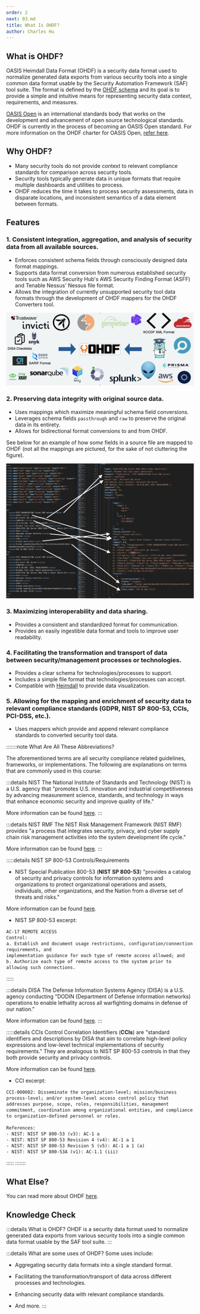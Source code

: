 ```yaml
---
order: 2
next: 03.md
title: What Is OHDF?
author: Charles Hu
---
```


## What is OHDF?

OASIS Heimdall Data Format (OHDF) is a security data format used to normalize generated data exports from various security tools into a single common data format usable by the Security Automation Framework (SAF) tool suite. The format is defined by the [OHDF schema](https://saf.mitre.org/framework/normalize/ohdf-schema) and its goal is to provide a simple and intuitive means for representing security data context, requirements, and measures.

[OASIS Open](https://www.oasis-open.org/) is an international standards body that works on the development and advancement of open source technological standards. OHDF is currently in the process of becoming an OASIS Open standard. For more information on the OHDF charter for OASIS Open, [refer here](https://groups.oasis-open.org/communities/tc-community-home2?CommunityKey=f8888caa-8401-46f8-bf10-018dc7d3f577).

## Why OHDF?

- Many security tools do not provide context to relevant compliance standards for comparison across security tools.​
- Security tools typically generate data in unique formats that require multiple dashboards and utilities to process.​
- OHDF reduces the time it takes to process security assessments, data in disparate locations, and inconsistent semantics of a data element between formats.​

## Features

### 1. Consistent integration, aggregation, and analysis of security data from all available sources.​

- Enforces consistent schema fields through consciously designed data format mappings.
- Supports data format conversion from numerous established security tools such as AWS Security Hub's AWS Security Finding Format (ASFF) and Tenable Nessus' Nessus file format.
- Allows the integration of currently unsupported security tool data formats through the development of OHDF mappers for the OHDF Converters tool.

![](../../assets/img/OHDF_Inputs.png)

### 2. Preserving data integrity with original source data.

- Uses mappings which maximize meaningful schema field conversions.
- Leverages schema fields `passthrough` and `raw` to preserve the original data in its entirety.
- Allows for bidirectional format conversions to and from OHDF.

See below for an example of how *some* fields in a source file are mapped to OHDF (not all the mappings are pictured, for the sake of not cluttering the figure).

![Example of some mappings between a source file and OHDF](../../assets/img/ExampleSchemaMappings.png)

### 3. Maximizing interoperability and data sharing.​

- Provides a consistent and standardized format for communication.
- Provides an easily ingestible data format and tools to improve user readability.

### 4. Facilitating the transformation and transport of data between security/management processes or technologies.​

- Provides a clear schema for technologies/processes to support.
- Includes a simple file format that technologies/processes can accept.
- Compatible with [Heimdall](./03.md#what-is-heimdall) to provide data visualization.

### 5. Allowing for the mapping and enrichment of security data to relevant compliance standards (GDPR, NIST SP 800-53, CCIs, PCI-DSS, etc.).

- Uses mappers which provide and append relevant compliance standards to converted security tool data.

:::::::note What Are All These Abbreviations?

The aforementioned terms are all security compliance related guidelines, frameworks, or implementations. The following are explanations on terms that are commonly used in this course:

:::details NIST
The National Institute of Standards and Technology (NIST) is a U.S. agency that "promotes U.S. innovation and industrial competitiveness by advancing measurement science, standards, and technology in ways that enhance economic security and improve quality of life."

More information can be found [here](https://www.nist.gov/).
:::

:::details NIST RMF
The NIST Risk Management Framework (NIST RMF) provides "a process that integrates security, privacy, and cyber supply chain risk management activities into the system development life cycle."

More information can be found [here](https://csrc.nist.gov/projects/risk-management/about-rmf).
:::

:::::details NIST SP 800-53 Controls/Requirements
- NIST Special Publication 800-53 (**NIST SP 800-53**) "provides a catalog of security and privacy controls for information systems and organizations to protect organizational operations and assets, individuals, other organizations, and the Nation from a diverse set of threats and risks."

More information can be found [here](https://csrc.nist.gov/pubs/sp/800/53/r5/upd1/final).

- NIST SP 800-53 excerpt:

```
AC-17 REMOTE ACCESS
Control:
a. Establish and document usage restrictions, configuration/connection requirements, and
implementation guidance for each type of remote access allowed; and
b. Authorize each type of remote access to the system prior to allowing such connections.
```
:::::

:::details DISA
The Defense Information Systems Agency (DISA) is a U.S. agency conducting "DODIN (Department of Defense information networks) operations to enable lethality across all warfighting domains in defense of our nation."

More information can be found [here](https://www.disa.mil/).
:::

:::::details CCIs
Control Correlation Identifiers (**CCIs**) are "standard identifiers and descriptions by DISA that aim to correlate high-level policy expressions and low-level technical implementations of security requirements." They are analogous to NIST SP 800-53 controls in that they both provide security and privacy controls.

More information can be found [here](https://public.cyber.mil/stigs/cci/).

- CCI excerpt:

```
CCI-000002: Disseminate the organization-level; mission/business process-level; and/or system-level access control policy that addresses purpose, scope, roles, responsibilities, management commitment, coordination among organizational entities, and compliance to organization-defined personnel or roles.

References:
- NIST: NIST SP 800-53 (v3): AC-1 a
- NIST: NIST SP 800-53 Revision 4 (v4): AC-1 a 1
- NIST: NIST SP 800-53 Revision 5 (v5): AC-1 a 1 (a)
- NIST: NIST SP 800-53A (v1): AC-1.1 (iii)
```
:::::
:::::::

## What Else?

You can read more about OHDF [here](https://saf.mitre.org/framework/normalize).

## Knowledge Check

:::details What is OHDF?
OHDF is a security data format used to normalize generated data exports from various security tools into a single common data format usable by the SAF tool suite.
:::

:::details What are some uses of OHDF?
Some uses include:

- Aggregating security data formats into a single standard format.

- Facilitating the transformation/transport of data across different processes and technologies.

- Enhancing security data with relevant compliance standards.

- And more.
:::

